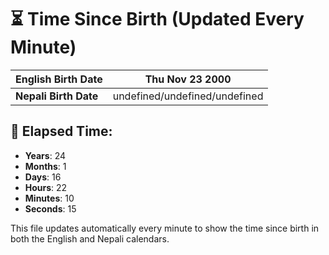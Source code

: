 # ⏳ Time Since Birth (Updated Every Minute)

| **English Birth Date** | Thu Nov 23 2000 |
|------------------------|-------------------------------------|
| **Nepali Birth Date**  | undefined/undefined/undefined                  |

## 📅 Elapsed Time:

- **Years**: 24
- **Months**: 1
- **Days**: 16
- **Hours**: 22
- **Minutes**: 10
- **Seconds**: 15

This file updates automatically every minute to show the time since birth in both the English and Nepali calendars.